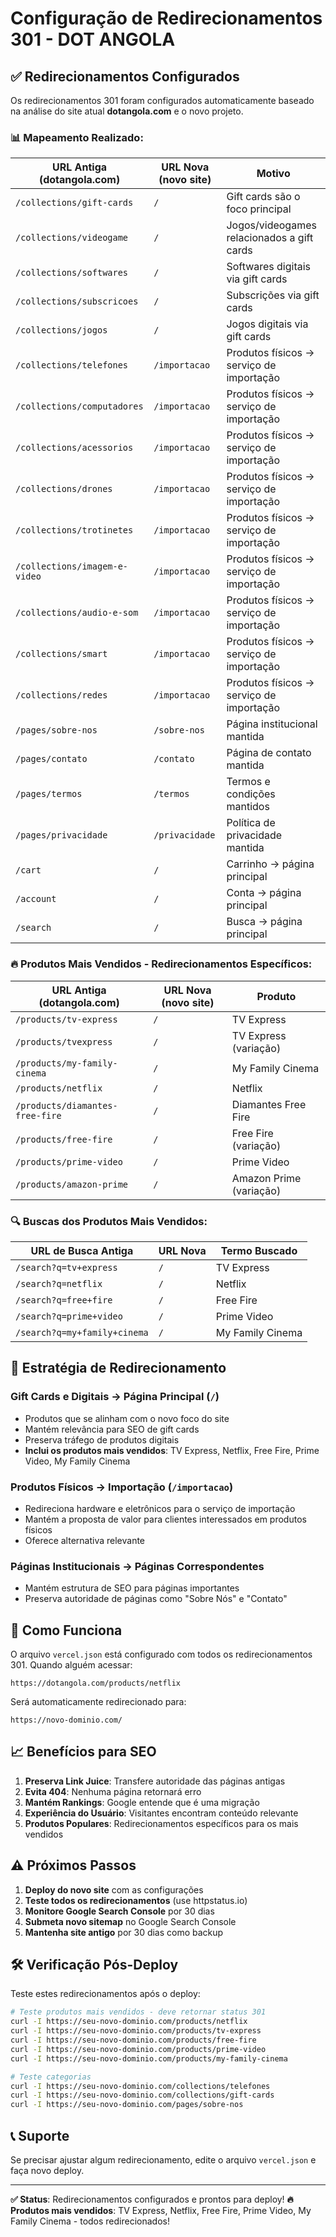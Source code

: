 # Configuração de Redirecionamentos 301 - DOT ANGOLA

## ✅ Redirecionamentos Configurados

Os redirecionamentos 301 foram configurados automaticamente baseado na análise do site atual **dotangola.com** e o novo projeto.

### 📊 Mapeamento Realizado:

| URL Antiga (dotangola.com) | URL Nova (novo site) | Motivo |
|----------------------------|---------------------|---------|
| `/collections/gift-cards` | `/` | Gift cards são o foco principal |
| `/collections/videogame` | `/` | Jogos/videogames relacionados a gift cards |
| `/collections/softwares` | `/` | Softwares digitais via gift cards |
| `/collections/subscricoes` | `/` | Subscrições via gift cards |
| `/collections/jogos` | `/` | Jogos digitais via gift cards |
| `/collections/telefones` | `/importacao` | Produtos físicos → serviço de importação |
| `/collections/computadores` | `/importacao` | Produtos físicos → serviço de importação |
| `/collections/acessorios` | `/importacao` | Produtos físicos → serviço de importação |
| `/collections/drones` | `/importacao` | Produtos físicos → serviço de importação |
| `/collections/trotinetes` | `/importacao` | Produtos físicos → serviço de importação |
| `/collections/imagem-e-video` | `/importacao` | Produtos físicos → serviço de importação |
| `/collections/audio-e-som` | `/importacao` | Produtos físicos → serviço de importação |
| `/collections/smart` | `/importacao` | Produtos físicos → serviço de importação |
| `/collections/redes` | `/importacao` | Produtos físicos → serviço de importação |
| `/pages/sobre-nos` | `/sobre-nos` | Página institucional mantida |
| `/pages/contato` | `/contato` | Página de contato mantida |
| `/pages/termos` | `/termos` | Termos e condições mantidos |
| `/pages/privacidade` | `/privacidade` | Política de privacidade mantida |
| `/cart` | `/` | Carrinho → página principal |
| `/account` | `/` | Conta → página principal |
| `/search` | `/` | Busca → página principal |

### 🔥 Produtos Mais Vendidos - Redirecionamentos Específicos:

| URL Antiga (dotangola.com) | URL Nova (novo site) | Produto |
|----------------------------|---------------------|---------|
| `/products/tv-express` | `/` | TV Express |
| `/products/tvexpress` | `/` | TV Express (variação) |
| `/products/my-family-cinema` | `/` | My Family Cinema |
| `/products/netflix` | `/` | Netflix |
| `/products/diamantes-free-fire` | `/` | Diamantes Free Fire |
| `/products/free-fire` | `/` | Free Fire (variação) |
| `/products/prime-video` | `/` | Prime Video |
| `/products/amazon-prime` | `/` | Amazon Prime (variação) |

### 🔍 Buscas dos Produtos Mais Vendidos:

| URL de Busca Antiga | URL Nova | Termo Buscado |
|---------------------|----------|---------------|
| `/search?q=tv+express` | `/` | TV Express |
| `/search?q=netflix` | `/` | Netflix |
| `/search?q=free+fire` | `/` | Free Fire |
| `/search?q=prime+video` | `/` | Prime Video |
| `/search?q=my+family+cinema` | `/` | My Family Cinema |

## 🎯 Estratégia de Redirecionamento

### **Gift Cards e Digitais → Página Principal (`/`)**
- Produtos que se alinham com o novo foco do site
- Mantém relevância para SEO de gift cards
- Preserva tráfego de produtos digitais
- **Inclui os produtos mais vendidos**: TV Express, Netflix, Free Fire, Prime Video, My Family Cinema

### **Produtos Físicos → Importação (`/importacao`)**
- Redireciona hardware e eletrônicos para o serviço de importação
- Mantém a proposta de valor para clientes interessados em produtos físicos
- Oferece alternativa relevante

### **Páginas Institucionais → Páginas Correspondentes**
- Mantém estrutura de SEO para páginas importantes
- Preserva autoridade de páginas como "Sobre Nós" e "Contato"

## 🔧 Como Funciona

O arquivo `vercel.json` está configurado com todos os redirecionamentos 301. Quando alguém acessar:

```
https://dotangola.com/products/netflix
```

Será automaticamente redirecionado para:

```
https://novo-dominio.com/
```

## 📈 Benefícios para SEO

1. **Preserva Link Juice**: Transfere autoridade das páginas antigas
2. **Evita 404**: Nenhuma página retornará erro
3. **Mantém Rankings**: Google entende que é uma migração
4. **Experiência do Usuário**: Visitantes encontram conteúdo relevante
5. **Produtos Populares**: Redirecionamentos específicos para os mais vendidos

## ⚠️ Próximos Passos

1. **Deploy do novo site** com as configurações
2. **Teste todos os redirecionamentos** (use httpstatus.io)
3. **Monitore Google Search Console** por 30 dias
4. **Submeta novo sitemap** no Google Search Console
5. **Mantenha site antigo** por 30 dias como backup

## 🛠️ Verificação Pós-Deploy

Teste estes redirecionamentos após o deploy:

```bash
# Teste produtos mais vendidos - deve retornar status 301
curl -I https://seu-novo-dominio.com/products/netflix
curl -I https://seu-novo-dominio.com/products/tv-express
curl -I https://seu-novo-dominio.com/products/free-fire
curl -I https://seu-novo-dominio.com/products/prime-video
curl -I https://seu-novo-dominio.com/products/my-family-cinema

# Teste categorias
curl -I https://seu-novo-dominio.com/collections/telefones
curl -I https://seu-novo-dominio.com/collections/gift-cards
curl -I https://seu-novo-dominio.com/pages/sobre-nos
```

## 📞 Suporte

Se precisar ajustar algum redirecionamento, edite o arquivo `vercel.json` e faça novo deploy.

---

**✅ Status**: Redirecionamentos configurados e prontos para deploy!
**🔥 Produtos mais vendidos**: TV Express, Netflix, Free Fire, Prime Video, My Family Cinema - todos redirecionados! 